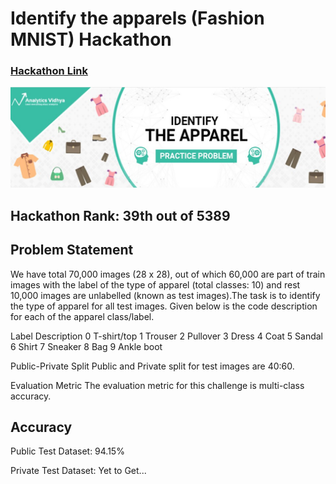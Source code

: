 # Identify the apparels (Fashion MNIST) Hackathon
### [Hackathon Link](https://datahack.analyticsvidhya.com/contest/practice-problem-identify-the-apparels/#About)
![alt text](https://github.com/chandrakant-sonawane/Hackathons/blob/master/Identify%20the%20apparels%20(CV%20%26%20DL)/title.png)


## Hackathon Rank: 39th out of 5389

## Problem Statement

We have total 70,000 images (28 x 28), out of which 60,000 are part of train images with the label of the type of apparel (total classes: 10) and rest 10,000 images are unlabelled (known as test images).The task is to identify the type of apparel for all test images. Given below is the code description for each of the apparel class/label.
 
Label 	Description
0 	T-shirt/top
1 	Trouser
2 	Pullover
3 	Dress
4 	Coat
5 	Sandal
6 	Shirt
7 	Sneaker
8 	Bag
9 	Ankle boot
 
Public-Private Split
Public and Private split for test images are 40:60.

Evaluation Metric
The evaluation metric for this challenge is multi-class accuracy.


## Accuracy

Public Test Dataset: 94.15%

Private Test Dataset: Yet to Get...
